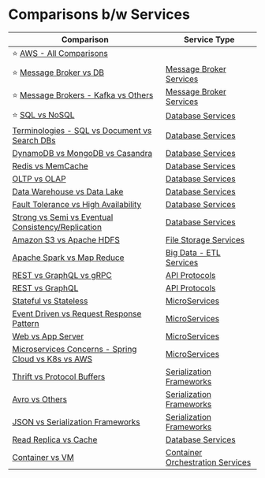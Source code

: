 # Comparisons b/w Services

| Comparison                                                                                                            | Service Type                                                          |
|-----------------------------------------------------------------------------------------------------------------------|-----------------------------------------------------------------------|
| :star: [AWS - All Comparisons](2_AWSServices/AWS-All-Comparisons.md)                                                  |                                                                       |
| :star: [Message Broker vs DB](4_MessageBrokersEDA/MessageBrokerVsDB.md)                                               | [Message Broker Services](4_MessageBrokersEDA)                        |
| :star: [Message Brokers - Kafka vs Others](4_MessageBrokersEDA/KafkaVsRabbitMQVsSQSVsSNS.md)                          | [Message Broker Services](4_MessageBrokersEDA)                        |
| :star: [SQL vs NoSQL](3_DatabaseServices/SQLvsNoSQL.md)                                                               | [Database Services](3_DatabaseServices)                               |
| [Terminologies - SQL vs Document vs Search DBs](3_DatabaseServices/TermsComparisons.md)                               | [Database Services](3_DatabaseServices)                               |
| [DynamoDB vs MongoDB vs Casandra](3_DatabaseServices/DynamoDBVsMongoDBVsCasandra.md)                                  | [Database Services](3_DatabaseServices)                               |
| [Redis vs MemCache](3_DatabaseServices/8_InMemory-Databases/RedisVsMemcache.md)                                       | [Database Services](3_DatabaseServices)                               |
| [OLTP vs OLAP](3_DatabaseServices/OLTPvsOTAP.md)                                                                      | [Database Services](3_DatabaseServices)                               |
| [Data Warehouse vs Data Lake](6_BigDataServices/StorageDBs/DataWarehousesVsLake.md)                        | [Database Services](3_DatabaseServices)                               |
| [Fault Tolerance vs High Availability](7_PropertiesDistributedSystem/Reliability/FaultToleranceVsHighAvailability.md) | [Database Services](3_DatabaseServices)                               |
| [Strong vs Semi vs Eventual Consistency/Replication](3_DatabaseServices/4_Consistency&Replication/Readme.md)          | [Database Services](3_DatabaseServices)                               |
| [Amazon S3 vs Apache HDFS](11_FileStorageServicesHDFS/HDFSVsS3.md)                                                    | [File Storage Services](11_FileStorageServicesHDFS)                   |
| [Apache Spark vs Map Reduce](6_BigDataServices/ETLServices/ApacheSparkVsMapReduce.md)                                 | [Big Data - ETL Services](6_BigDataServices/ETLServices/)             |
| [REST vs GraphQL vs gRPC](8_APIProtocols/Readme.md)                                                                   | [API Protocols](8_APIProtocols/Readme.md)                             |
| [REST vs GraphQL](8_APIProtocols/RESTvsGraphQL.md)                                                                    | [API Protocols](8_APIProtocols/Readme.md)                             |
| [Stateful vs Stateless](7_PropertiesDistributedSystem/StatefulVsStateless.md)                                         | [MicroServices](5_MicroServicesSOA)                                   |
| [Event Driven vs Request Response Pattern](4_MessageBrokersEDA/EventDrivenVsRequestResponsePattern.md)                | [MicroServices](5_MicroServicesSOA)                                   |
| [Web vs App Server](7_PropertiesDistributedSystem/WebVsAppServer.md)                                                  | [MicroServices](5_MicroServicesSOA)                                   |
| [Microservices Concerns - Spring Cloud vs K8s vs AWS](5_MicroServicesSOA/SpringCloudVsK8sVsAWS.md)                    | [MicroServices](5_MicroServicesSOA)                                   |
| [Thrift vs Protocol Buffers](8_APIProtocols/SerializationFrameworks/ProtoBuffersVsThrift.md)                          | [Serialization Frameworks](8_APIProtocols/SerializationFrameworks)    |
| [Avro vs Others](8_APIProtocols/SerializationFrameworks/AvroVsOthers.md)                                              | [Serialization Frameworks](8_APIProtocols/SerializationFrameworks)    |
| [JSON vs Serialization Frameworks](8_APIProtocols/DataInterchangeFormats/JSONVsSerializationFrameworks.md)            | [Serialization Frameworks](8_APIProtocols/SerializationFrameworks)    |
| [Read Replica vs Cache](3_DatabaseServices/3_ScalabilityTechniques/ReadReplicaVsCache.md)                             | [Database Services](3_DatabaseServices)                               |
| [Container vs VM](9_Container&OrchestrationServices/ContainerVsVMs.md)                                                | [Container Orchestration Services](9_Container&OrchestrationServices) |
